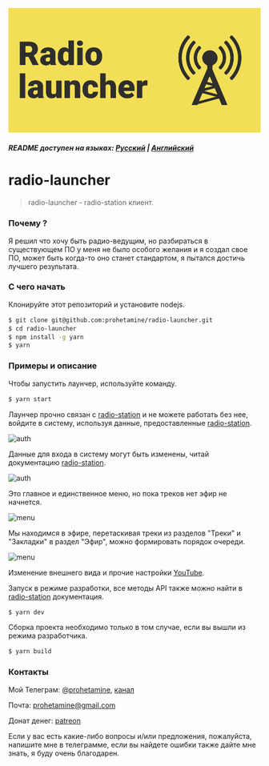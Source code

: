 ![logo](https://github.com/prohetamine/radio-launcher/blob/main/media/logo.png)

##### README доступен на языках: [Русский](https://github.com/prohetamine/radio-launcher/blob/main/README/russian.md) | [Английский](https://github.com/prohetamine/radio-launcher/blob/main/README.md)


# radio-launcher

> radio-launcher - radio-station клиент.

### Почему ?
Я решил что хочу быть радио-ведущим, но разбираться в существующем ПО у меня не было особого желания и я создал свое ПО, может быть когда-то оно станет стандартом, я пытался достичь лучшего результата.

### С чего начать

Клонируйте этот репозиторий и установите nodejs.

```sh
$ git clone git@github.com:prohetamine/radio-launcher.git
$ cd radio-launcher
$ npm install -g yarn
$ yarn
```

### Примеры и описание

Чтобы запустить лаунчер, используйте команду.

```sh
$ yarn start
```

Лаунчер прочно связан с [radio-station](https://github.com/prohetamine/radio-station) и не можете работать без нее, войдите в систему, используя данные, предоставленные [radio-station](https://github.com/prohetamine/radio-station).

![auth](https://github.com/prohetamine/radio-launcher/blob/main/media/0.png)

Данные для входа в систему могут быть изменены, читай документацию [radio-station](https://github.com/prohetamine/radio-station).

![auth](https://github.com/prohetamine/radio-launcher/blob/main/media/1.png)

Это главное и единственное меню, но пока треков нет эфир не начнется.

![menu](https://github.com/prohetamine/radio-launcher/blob/main/media/2.png)

Мы находимся в эфире, перетаскивая треки из разделов "Треки" и "Закладки" в раздел "Эфир", можно формировать порядок очереди.

![menu](https://github.com/prohetamine/radio-launcher/blob/main/media/3.png)

Изменение внешнего вида и прочие настройки [YouTube](https://youtu.be/VpjbWQkOE6Y).

Запуск в режиме разработки, все методы API также можно найти в [radio-station](https://github.com/prohetamine/radio-station) документация.

```sh
$ yarn dev
```

Сборка проекта необходимо только в том случае, если вы вышли из режима разработчика.

```sh
$ yarn build
```

### Контакты

Мой Телеграм: [@prohetamine](https://t.me/prohetamine), [канал](https://t.me/prohetamines)

Почта: prohetamine@gmail.com

Донат денег: [patreon](https://www.patreon.com/prohetamine)

Если у вас есть какие-либо вопросы и/или предложения, пожалуйста, напишите мне в телеграмме, если вы найдете ошибки также дайте мне знать, я буду очень благодарен.
